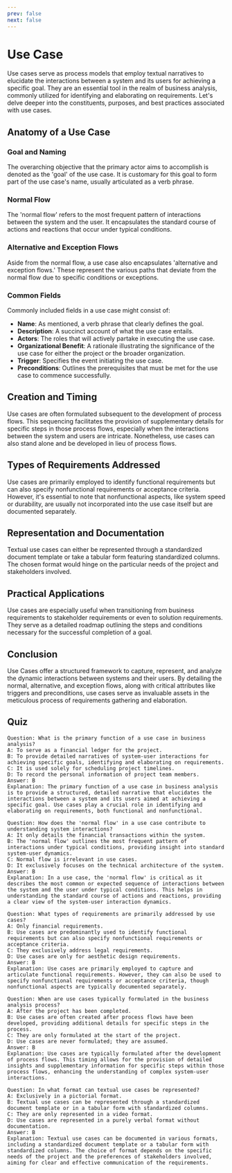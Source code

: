 ```yaml
---
prev: false
next: false
---
```


# Use Case

Use cases serve as process models that employ textual narratives to elucidate the interactions between a system and its users for achieving a specific goal. They are an essential tool in the realm of business analysis, commonly utilized for identifying and elaborating on requirements. Let's delve deeper into the constituents, purposes, and best practices associated with use cases.

## Anatomy of a Use Case

### Goal and Naming

The overarching objective that the primary actor aims to accomplish is denoted as the 'goal' of the use case. It is customary for this goal to form part of the use case's name, usually articulated as a verb phrase.

### Normal Flow

The 'normal flow' refers to the most frequent pattern of interactions between the system and the user. It encapsulates the standard course of actions and reactions that occur under typical conditions.

### Alternative and Exception Flows

Aside from the normal flow, a use case also encapsulates 'alternative and exception flows.' These represent the various paths that deviate from the normal flow due to specific conditions or exceptions.

### Common Fields

Commonly included fields in a use case might consist of:

- **Name**: As mentioned, a verb phrase that clearly defines the goal.
- **Description**: A succinct account of what the use case entails.
- **Actors**: The roles that will actively partake in executing the use case.
- **Organizational Benefit**: A rationale illustrating the significance of the use case for either the project or the broader organization.
- **Trigger**: Specifies the event initiating the use case.
- **Preconditions**: Outlines the prerequisites that must be met for the use case to commence successfully.

## Creation and Timing

Use cases are often formulated subsequent to the development of process flows. This sequencing facilitates the provision of supplementary details for specific steps in those process flows, especially when the interactions between the system and users are intricate. Nonetheless, use cases can also stand alone and be developed in lieu of process flows.

## Types of Requirements Addressed

Use cases are primarily employed to identify functional requirements but can also specify nonfunctional requirements or acceptance criteria. However, it's essential to note that nonfunctional aspects, like system speed or durability, are usually not incorporated into the use case itself but are documented separately.

## Representation and Documentation

Textual use cases can either be represented through a standardized document template or take a tabular form featuring standardized columns. The chosen format would hinge on the particular needs of the project and stakeholders involved.

## Practical Applications

Use cases are especially useful when transitioning from business requirements to stakeholder requirements or even to solution requirements. They serve as a detailed roadmap outlining the steps and conditions necessary for the successful completion of a goal.

## Conclusion

Use Cases offer a structured framework to capture, represent, and analyze the dynamic interactions between systems and their users. By detailing the normal, alternative, and exception flows, along with critical attributes like triggers and preconditions, use cases serve as invaluable assets in the meticulous process of requirements gathering and elaboration.

## Quiz

```quiz
Question: What is the primary function of a use case in business analysis?
A: To serve as a financial ledger for the project.
B: To provide detailed narratives of system-user interactions for achieving specific goals, identifying and elaborating on requirements.
C: It is used solely for scheduling project timelines.
D: To record the personal information of project team members.
Answer: B
Explanation: The primary function of a use case in business analysis is to provide a structured, detailed narrative that elucidates the interactions between a system and its users aimed at achieving a specific goal. Use cases play a crucial role in identifying and elaborating on requirements, both functional and nonfunctional.

Question: How does the 'normal flow' in a use case contribute to understanding system interactions?
A: It only details the financial transactions within the system.
B: The 'normal flow' outlines the most frequent pattern of interactions under typical conditions, providing insight into standard system-user dynamics.
C: Normal flow is irrelevant in use cases.
D: It exclusively focuses on the technical architecture of the system.
Answer: B
Explanation: In a use case, the 'normal flow' is critical as it describes the most common or expected sequence of interactions between the system and the user under typical conditions. This helps in understanding the standard course of actions and reactions, providing a clear view of the system-user interaction dynamics.

Question: What types of requirements are primarily addressed by use cases?
A: Only financial requirements.
B: Use cases are predominantly used to identify functional requirements but can also specify nonfunctional requirements or acceptance criteria.
C: They exclusively address legal requirements.
D: Use cases are only for aesthetic design requirements.
Answer: B
Explanation: Use cases are primarily employed to capture and articulate functional requirements. However, they can also be used to specify nonfunctional requirements or acceptance criteria, though nonfunctional aspects are typically documented separately.

Question: When are use cases typically formulated in the business analysis process?
A: After the project has been completed.
B: Use cases are often created after process flows have been developed, providing additional details for specific steps in the process.
C: They are only formulated at the start of the project.
D: Use cases are never formulated; they are assumed.
Answer: B
Explanation: Use cases are typically formulated after the development of process flows. This timing allows for the provision of detailed insights and supplementary information for specific steps within those process flows, enhancing the understanding of complex system-user interactions.

Question: In what format can textual use cases be represented?
A: Exclusively in a pictorial format.
B: Textual use cases can be represented through a standardized document template or in a tabular form with standardized columns.
C: They are only represented in a video format.
D: Use cases are represented in a purely verbal format without documentation.
Answer: B
Explanation: Textual use cases can be documented in various formats, including a standardized document template or a tabular form with standardized columns. The choice of format depends on the specific needs of the project and the preferences of stakeholders involved, aiming for clear and effective communication of the requirements.
```
